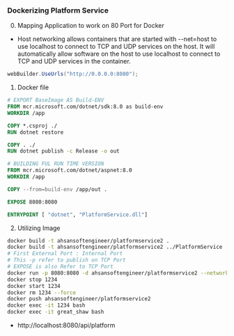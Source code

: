### Dockerizing Platform Service
0. Mapping Application to work on 80 Port for Docker 
- Host networking allows containers that are started with --net=host to use localhost to connect to TCP and UDP services on the host. It will automatically allow software on the host to use localhost to connect to TCP and UDP services in the container.


```c#
webBuilder.UseUrls("http://0.0.0.0:8080");
```
1. Docker file 
```Dockerfile
# EXPORT BaseImage AS Build-ENV
FROM mcr.microsoft.com/dotnet/sdk:8.0 as build-env
WORKDIR /app

COPY *.csproj ./
RUN dotnet restore

COPY . ./
RUN dotnet publish -c Release -o out

# BUILDING FUL RUN TIME VERSION
FROM mcr.microsoft.com/dotnet/aspnet:8.0
WORKDIR /app

COPY --from=build-env /app/out .

EXPOSE 8080:8080

ENTRYPOINT [ "dotnet", "PlatformService.dll"]
```
2. Utilizing Image
```bash
docker build -t ahsansoftengineer/platformservice2 .
docker build -t ahsansoftengineer/platformservice2 ../PlatformService
# First External Port : Internal Port
# This -p refer to publish on TCP Port
# EXPOSE is also Refer to TCP Port
docker run -p 8080:8080 -d ahsansoftengineer/platformservice2 --network bridge
docker stop 1234
docker start 1234
docker rm 1234 --force
docker push ahsansoftengineer/platformservice2
docker exec -it 1234 bash
docker exec -it great_shaw bash
```
- http://localhost:8080/api/platform